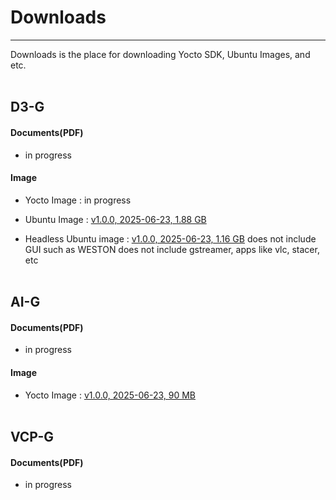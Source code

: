 # Downloads
---
Downloads is the place for downloading Yocto SDK, Ubuntu Images, and etc.
<br/><br/>

## D3-G
#### Documents(PDF)
- in progress
#### Image 
- Yocto Image : in progress

- Ubuntu Image : [v1.0.0, 2025-06-23, 1.88 GB](https://drive.google.com/file/d/1oc2qwaXUt6-QDME3s5WXKVHzAg4xqVyc/view?usp=drive_link)

- Headless Ubuntu image : [v1.0.0, 2025-06-23, 1.16 GB](https://drive.google.com/file/d/1YjVdUuMcJSEO7zIeP3GuFgBLsnyBkdJT/view?usp=drive_link-)
does not include GUI such as WESTON
does not include gstreamer, apps like vlc, stacer, etc
<br/><br/>

## AI-G
#### Documents(PDF)
- in progress

#### Image
- Yocto Image : [v1.0.0, 2025-06-23, 90 MB](https://drive.google.com/file/d/128uuM6AzivaPEtl8U8K4miWNOtzRtxJa/view?usp=drive_link)
<br/><br/>


## VCP-G
#### Documents(PDF)
- in progress
